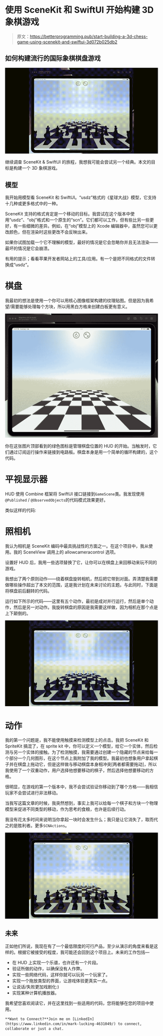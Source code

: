 # 使用 SceneKit 和 SwiftUI 开始构建 3D 象棋游戏

> 原文：<https://betterprogramming.pub/start-building-a-3d-chess-game-using-scenekit-and-swiftui-3d072b025db2>

## 如何构建流行的国际象棋棋盘游戏

![](img/62ff0c6bcb044ed36aa1d0e908fa66b9.png)

继续调查 SceneKit & SwiftUI 的旅程，我想我可能会尝试另一个经典。本文的目标是构建一个 3D 象棋游戏。

## 模型

我开始用模型看 SceneKit 和 SwiftUI。“usdz”格式的《星球大战》模型，它支持十几种或更多格式中的一种。

SceneKit 支持的格式肯定是一个移动的目标。我尝试在这个版本中使用“usdz”、“obj”格式和一个原生的“scn”。它们都可以工作，但有些比另一些更好，有一些细微的差异。例如，在“obj”模型上的 Xcode 编辑器中，虽然您可以更改颜色，但在渲染时这些更改不会反映出来。

如果你试图加载一个它不理解的模型，最好的情况是它会忽略你并且无法渲染——最坏的情况是它会崩溃。

有用的提示；看看苹果开发者网站上的工具/应用。有一个是把不同格式的文件转换成“usdz”。

# 棋盘

我最初的想法是使用一个你可以用核心图像框架构建的纹理贴图。但是因为我希望/需要能够处理每个方块，所以用黑白方格来创建白板更有意义。

![](img/ceee4073e922823e84a5864eefcb124b.png)

你在这张图片顶部看到的绿色图标是管理棋盘位置的 HUD 的开始。当触发时，它们通过订阅运行操作来链接到电路板。棋盘本身是用一个简单的循环构建的，这个代码。

# 平视显示器

HUD 使用 Combine 框架将 SwiftUI 接口链接到`GameScene`类。我发现使用`@Published` / `@ObservedObjects`的代码模式效果更好。

类似这样的代码:

# 照相机

我认为相机是 SceneKit 编码中最具挑战性的方面之一。在这个项目中，我从使用。我的 SceneView 调用上的 allowcameracontrol 选项。

设置好 HUD 后，我用一些选项替换了它，让你可以在棋盘上来回移动来玩不同的游戏。

我想出了两个原则动作——绕着棋盘旋转相机，然后把它带到对面。弄清楚我需要做哪些操作超出了本文的范围，这是我计划在未来讨论的主题。与此同时，下面是将棋盘前后翻转的代码。

运行如下所示的代码——这里有五个动作，最初是成对并行运行，然后是单个动作，然后是另一对动作。我旋转棋盘的原因是我需要这样做，因为相机在那个点是上下颠倒的。

![](img/d1eed6e82f1ad2fb2fa3aeed09fd8daa.png)

# 动作

我的第一个问题是，我不能使用触摸来检测模型上的点击。我把 SceneKit 和 SpriteKit 搞混了，在 sprite kit 中，你可以定义一个模型，给它一个实体，然后检测与另一个实体的接触。为了检测触摸，我需要通过创建一个隐藏的节点来给每一个部分一个几何图形，在这个节点上我附加了我的模型。我最初也想象用户拿起棋子并在棋盘上拖动它，但是这样做与移动棋盘本身相冲突[两者都需要拖动]，所以我使用了一个双重动作，用户选择他想要移动的棋子，然后选择他想要移动的方格。

很明显，在游戏的第一个版本中，我不会尝试验证你移动到了哪个方格——我相信玩家不会尝试进行非法移动。

当我写这篇文章的时候，我突然想到，事实上我可以给每一个棋子和方块一个物理模型来促进不同类型的移动，作为思考的食粮，也许是后续行动。

我没有花太多时间来说明当你拿起一块时会发生什么；我只是让它消失了，取而代之的是胜利者。更多`SCNActions`。

![](img/ffc15c1228c9804ff0509fe14848dfa9.png)

## 未来

正如他们所说，我现在有了一个最低限度的可行产品，至少从演示的角度来看是这样的。根据它被接受的程度，我可能还会回到这个项目上。未来的工作包括—

*   在 HUD 上实现一个乐谱，也许还有一个片段。
*   验证所做的动作，以确保没有人作弊。
*   实现一些网络代码，这样你就可以玩另一个玩家了。
*   实现一个拖放类型的界面，让游戏体验更真实一点。
*   让说话/失败更加戏剧化:)
*   实现某种计算机播放器。

我希望您喜欢阅读它，并在这里找到一些适用的代码，您将能够在您的项目中使用。

```
**Want to Connect?**Join me on [LinkedIn](https://www.linkedin.com/in/mark-lucking-4631049/) to connect, collaborate or just a chat.
```